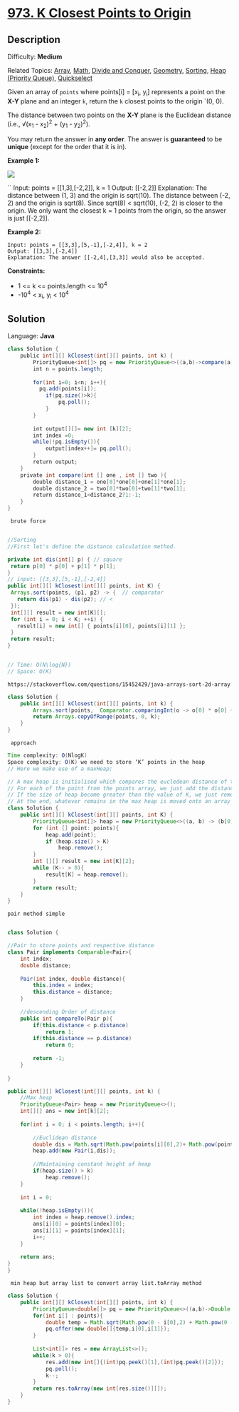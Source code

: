 # [973\. K Closest Points to Origin](https://leetcode.com/problems/k-closest-points-to-origin/)

## Description

Difficulty: **Medium**  

Related Topics: [Array](https://leetcode.com/tag/array/), [Math](https://leetcode.com/tag/math/), [Divide and Conquer](https://leetcode.com/tag/divide-and-conquer/), [Geometry](https://leetcode.com/tag/geometry/), [Sorting](https://leetcode.com/tag/sorting/), [Heap (Priority Queue)](https://leetcode.com/tag/heap-priority-queue/), [Quickselect](https://leetcode.com/tag/quickselect/)


Given an array of `points` where points[i] = [x<sub>i</sub>, y<sub>i</sub>] represents a point on the **X-Y** plane and an integer `k`, return the `k` closest points to the origin `(0, 0).

The distance between two points on the **X-Y** plane is the Euclidean distance (i.e., √(x<sub>1</sub> - x<sub>2</sub>)<sup>2</sup> + (y<sub>1</sub> - y<sub>2</sub>)<sup>2</sup>).

You may return the answer in **any order**. The answer is **guaranteed** to be **unique** (except for the order that it is in).

**Example 1:**

![](https://assets.leetcode.com/uploads/2021/03/03/closestplane1.jpg)

``
Input: points = [[1,3],[-2,2]], k = 1
Output: [[-2,2]]
Explanation:
The distance between (1, 3) and the origin is sqrt(10).
The distance between (-2, 2) and the origin is sqrt(8).
Since sqrt(8) < sqrt(10), (-2, 2) is closer to the origin.
We only want the closest k = 1 points from the origin, so the answer is just [[-2,2]].


**Example 2:**

```
Input: points = [[3,3],[5,-1],[-2,4]], k = 2
Output: [[3,3],[-2,4]]
Explanation: The answer [[-2,4],[3,3]] would also be accepted.
```

**Constraints:**

*   1 <= k <= points.length <= 10<sup>4</sup>
*   -10<sup>4</sup> < x<sub>i</sub>, y<sub>i</sub> < 10<sup>4</sup>


## Solution

Language: **Java**

```Java
class Solution {
    public int[][] kClosest(int[][] points, int k) {
        PriorityQueue<int[]> pq = new PriorityQueue<>((a,b)->compare(a,b));
        int n = points.length;
        
        for(int i=0; i<n; i++){
          pq.add(points[i]);
            if(pq.size()>k){
                pq.poll();
            }
        }
        
        int output[][]= new int [k][2];
        int index =0;
        while(!pq.isEmpty()){
            output[index++]= pq.poll();
        }
        return output;
    }
    private int compare(int [] one , int [] two ){
        double distance_1 = one[0]*one[0]+one[1]*one[1];
        double distance_2 = two[0]*two[0]+two[1]*two[1];
        return distance_1<distance_2?1:-1;
    }
}
```

 



 `` brute force``

 ```java

 //Sorting
//First let's define the distance calculation method.

private int dis(int[] p) { // square
  return p[0] * p[0] + p[1] * p[1];
}
// input: [[3,3],[5,-1],[-2,4]]
public int[][] kClosest(int[][] points, int K) {
  Arrays.sort(points, (p1, p2) -> {  // comparator
    return dis(p1) - dis(p2); // <
  });
  int[][] result = new int[K][];
  for (int i = 0; i < K; ++i) {
    result[i] = new int[] { points[i][0], points[i][1] };
  }
  return result;
}


// Time: O(N\log{N})
// Space: O(K)
```




``https://stackoverflow.com/questions/15452429/java-arrays-sort-2d-array`` 
```java
class Solution {
    public int[][] kClosest(int[][] points, int k) {
        Arrays.sort(points,  Comparator.comparingInt(o -> o[0] * o[0] + o[1] * o[1]));
        return Arrays.copyOfRange(points, 0, k);
    }
}
```




`` approach``

```Java
Time complexity: O(NlogK)
Space complexity: O(K) we need to store ‘K’ points in the heap
// Here we make use of a maxHeap;

// A max heap is initialised which compares the eucledean distance of the points.(It uses a comparator)
// For each of the point from the points array, we just add the distance into the heap.
// If the size of heap become greater than the value of K, we just remove the element, which is the maximum distance.We remove it because we dont want to consider it and we are only interested in the minimum distance, and we only need K number of values.
// At the end, whatever remains in the max heap is moved onto an array of array and returns it.
class Solution {
    public int[][] kClosest(int[][] points, int K) {
        PriorityQueue<int[]> heap = new PriorityQueue<>((a, b) -> (b[0]*b[0] + b[1]*b[1] - (a[0]*a[0] + a[1]*a[1])));
        for (int [] point: points){
            heap.add(point);
            if (heap.size() > K)
                heap.remove();
        }
        int [][] result = new int[K][2];
        while (K-- > 0){
            result[K] = heap.remove();
        } 
        return result;
    }
}
```


`` pair method simple ``

```java

class Solution {

//Pair to store points and respective distance
class Pair implements Comparable<Pair>{
    int index;
    double distance;
    
    Pair(int index, double distance){
        this.index = index;
        this.distance = distance;
    }
    
    //descending Order of distance
    public int compareTo(Pair p){
        if(this.distance < p.distance)
            return 1;
        if(this.distance == p.distance)
            return 0;
        
        return -1;
    }
    
}

public int[][] kClosest(int[][] points, int k) {
    //Max heap
    PriorityQueue<Pair> heap = new PriorityQueue<>();
    int[][] ans = new int[k][2];
    
    for(int i = 0; i < points.length; i++){
        
        //Euclidean distance
        double dis = Math.sqrt(Math.pow(points[i][0],2)+ Math.pow(points[i][1],2));
        heap.add(new Pair(i,dis));
        
        //Maintaining constant height of heap
        if(heap.size() > k)
            heap.remove();
    }
    
    int i = 0;
    
    while(!heap.isEmpty()){
        int index = heap.remove().index;
        ans[i][0] = points[index][0];
        ans[i][1] = points[index][1];
        i++;
    }
    
    return ans;
}
}

```


`` min heap but array list to convert array list.toArray method``

```java
class Solution {
    public int[][] kClosest(int[][] points, int k) {
        PriorityQueue<double[]> pq = new PriorityQueue<>((a,b)->Double.compare(a[0],b[0]));
        for(int i[] : points){
            double temp = Math.sqrt(Math.pow(0 - i[0],2) + Math.pow(0 - i[1],2));
            pq.offer(new double[]{temp,i[0],i[1]});
        }
        
        List<int[]> res = new ArrayList<>();
        while(k > 0){
            res.add(new int[]{(int)pq.peek()[1],(int)pq.peek()[2]});
            pq.poll();
            k--;
        }
        return res.toArray(new int[res.size()][]);
    }
}
```
